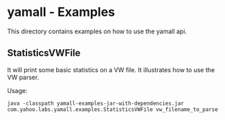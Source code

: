 # yamall - Examples

This directory contains examples on how to use the yamall api.

## StatisticsVWFile
It will print some basic statistics on a VW file. It illustrates how to use the VW parser.

Usage:

    java -classpath yamall-examples-jar-with-dependencies.jar com.yahoo.labs.yamall.examples.StatisticsVWFile vw_filename_to_parse